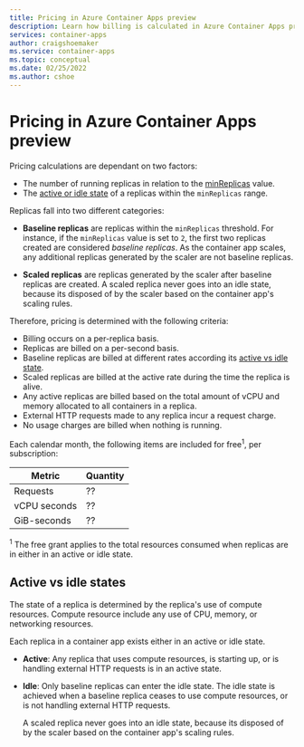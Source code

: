 ```yaml
---
title: Pricing in Azure Container Apps preview
description: Learn how billing is calculated in Azure Container Apps preview
services: container-apps
author: craigshoemaker
ms.service: container-apps
ms.topic: conceptual
ms.date: 02/25/2022
ms.author: cshoe
---
```


# Pricing in Azure Container Apps preview

Pricing calculations are dependant on two factors:

* The number of running replicas in relation to the [minReplicas](scale-app.md) value.
* The [active or idle state](#active-vs-idle-states) of a replicas within the `minReplicas` range.

Replicas fall into two different categories:

* **Baseline replicas** are replicas within the `minReplicas` threshold. For instance, if the `minReplicas` value is set to `2`, the first two replicas created are considered *baseline replicas*. As the container app scales, any additional replicas generated by the scaler are not baseline replicas.

* **Scaled replicas** are replicas generated by the scaler after baseline replicas are created. A scaled replica never goes into an idle state, because its disposed of by the scaler based on the container app's scaling rules.

Therefore, pricing is determined with the following criteria:

* Billing occurs on a per-replica basis.
* Replicas are billed on a per-second basis.
* Baseline replicas are billed at different rates according its [active vs idle state](#active-vs-idle-states).
* Scaled replicas are billed at the active rate during the time the replica is alive.
* Any active replicas are billed based on the total amount of vCPU and memory allocated to all containers in a replica.​
* External HTTP requests made to any replica incur a request charge.
* No usage charges are billed when nothing is running.

Each calendar month, the following items are included for free<sup>1</sup>, per subscription:

| Metric | Quantity |
|--|--|
| Requests | ?? |
| vCPU seconds | ?? |
| GiB-seconds | ?? |
  
<sup>1</sup> The free grant applies to the total resources consumed when replicas are in either in an active or idle state.

## Active vs idle states

The state of a replica is determined by the replica's use of compute resources. Compute resource include any use of CPU, memory, or networking resources.

Each replica in a container app exists either in an active or idle state.

* **Active**: Any replica that uses compute resources, is starting up, or is handling external HTTP requests is in an active state.
* **Idle**: Only baseline replicas can enter the idle state. The idle state is achieved when a baseline replica ceases to use compute resources, or is not handling external HTTP requests.

  A scaled replica never goes into an idle state, because its disposed of by the scaler based on the container app's scaling rules.
